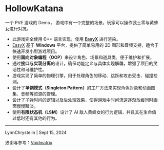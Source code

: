 # HollowKatana
一个 PVE 游戏的 Demo， 游戏中有一个完整的场景，玩家可以操作武士零与黄蜂女进行对抗。
- 此游戏完全使用 <b>C++</b> 语言实现，使用 <b>[EasyX](https://easyx.cn/)</b> 进行渲染。
- [EasyX](https://easyx.cn/) 基于 <b>Windows</b> 平台，提供了简单易用的 2D 图形和音频支持，适合于快速开发小型游戏项目。
- 使用<b>面向对象编程（OOP）</b>来设计角色、场景和道具类，便于维护和扩展。
- 通过<b>接口与实现分离</b>的设计，确保功能定义与具体实现解耦，增强了项目的灵活性和可维护性。
- 游戏实现了简单的物理引擎，用于处理角色的移动、跳跃和攻击受击、碰撞检测。
- 设计了<b>单例模式（Singleton Pattern）</b>的工厂方法来实现角色对象和动画图集、音频等资源的管理。
- 设计了子弹时间的逻辑以及后处理效果，使得游戏中时间流速逐渐放缓同时画面慢慢黯淡。
- 使用<b>有限状态机（LSM）</b>设计了 AI 敌人黄蜂女的行为逻辑，并且其在生命值过低时还有其他的行为。

---
LynnChrysteiin | Sept 15, 2024

致谢与参考：[Voidmatrix](https://github.com/VoidmatrixHeathcliff)
